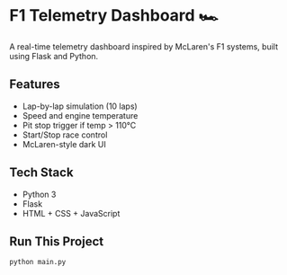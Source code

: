 # F1 Telemetry Dashboard 🏎️

A real-time telemetry dashboard inspired by McLaren's F1 systems, built using Flask and Python.

## Features
- Lap-by-lap simulation (10 laps)
- Speed and engine temperature
- Pit stop trigger if temp > 110°C
- Start/Stop race control
- McLaren-style dark UI

## Tech Stack
- Python 3
- Flask
- HTML + CSS + JavaScript

## Run This Project
```bash
python main.py
